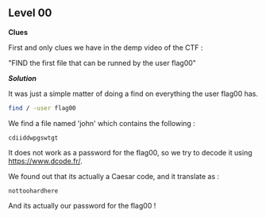 ## Level 00

**Clues**

First and only clues we have in the demp video of the CTF :

"FIND the first file that can be runned by the user flag00"

***Solution***

It was just a simple matter of doing a find on everything the user flag00 has.

```sh
find / -user flag00
```

We find a file named 'john' which contains the following :

```
cdiiddwpgswtgt
```

It does not work as a password for the flag00, so we try to decode it using https://www.dcode.fr/.

We found out that its actually a Caesar code, and it translate as :

```
nottoohardhere
```

And its actually our password for the flag00 !